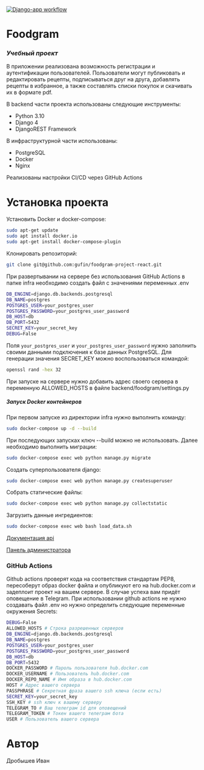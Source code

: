 [![Django-app workflow](https://github.com/gufin/foodgram-project-react/actions/workflows/main.yml/badge.svg)](https://github.com/gufin/foodgram-project-react/actions/workflows/main.yml)
# Foodgram
### _Учебный проект_

В приложении реализована возможность регистрации и аутентификации пользователей. Пользователи могут публиковать и редактировать рецепты, подписываться друг на друга, добавлять рецепты в избранное, а также составлять списки покупок и скачивать их в формате pdf.

В backend части проекта использованы следующие инструменты:
- Python 3.10
- Django 4
- DjangoREST Framework

В инфраструктурной части использованы:
- PostgreSQL
- Docker
- Nginx

Реализованы настройки CI/CD через GitHub Actions

# Установка проекта

Установить Docker и docker-compose:
```sh
sudo apt-get update
sudo apt install docker.io 
sudo apt-get install docker-compose-plugin
```
Клонировать репозиторий:
```sh
git clone git@github.com:gufin/foodgram-project-react.git
```
При развертывании на сервере без использования GitHub Actions в папке infra необходимо создать файл с значениями переменных .env
```sh
DB_ENGINE=django.db.backends.postgresql
DB_NAME=postgres
POSTGRES_USER=your_postgres_user
POSTGRES_PASSWORD=your_postgres_user_password
DB_HOST=db
DB_PORT=5432
SECRET_KEY=your_secret_key
DEBUG=False
```
Поля `your_postgres_user` и `your_postgres_user_password` нужно заполнить своими данными подключения к базе данных PostgreSQL. Для генерации значения SECRET_KEY можно воспользоваться командой: 
```sh
openssl rand -hex 32
```
При запуске на сервере нужно добавить адрес своего сервера в переменную ALLOWED_HOSTS в файле backend/foodgram/settings.py

##### Запуск Docker контейнеров
При первом запуске из директории infra нужно выполнить команду:
```sh
sudo docker-compose up -d --build
```
При последующих запусках ключ --build можно не использовать.
Далее необходимо выполнить миграции:
```sh
sudo docker-compose exec web python manage.py migrate
```
Создать суперпользователя django:
```sh
sudo docker-compose exec web python manage.py createsuperuser
```
Собрать статические файлы:
```sh
sudo docker-compose exec web python manage.py collectstatic
```
Загрузить данные ингредиентов:
```sh
sudo docker-compose exec web bash load_data.sh
```
[Документация api](http://127.0.0.1/api/docs/) 

[Панель администратора](http://127.0.0.1/admin/) 

### GitHub Actions
Github actions проверят кода на соответствия стандартам PEP8, пересоберут образ  docker файла и опубликуют его на hub.docker.com и задеплоит проект на вашем сервере. В случае успеха вам придёт оповещение в Telegram.
При использовании github actions не нужно создавать файл .env но нужно определить следующие переменные окружения Secrets:

```sh
DEBUG=False
ALLOWED_HOSTS # Строка разрешенных серверов
DB_ENGINE=django.db.backends.postgresql
DB_NAME=postgres
POSTGRES_USER=your_postgres_user
POSTGRES_PASSWORD=your_postgres_user_password
DB_HOST=db
DB_PORT=5432
DOCKER_PASSWORD # Пароль пользователя hub.docker.com
DOCKER_USERNAME # Пользователь hub.docker.com
DOCKER_REPO_NAME # Имя образа в hub.docker.com
HOST # Адрес вашего сервера
PASSPHRASE # Секретная фраза вашего ssh ключа (если есть)
SECRET_KEY=your_secret_key
SSH_KEY # ssh ключ к вашему серверу
TELEGRAM_TO # Ваш телеграм id для оповещений
TELEGRAM_TOKEN # Токен вашего телеграм бота
USER # Пользователь вашего сервера
```

# Автор
Дробышев Иван
